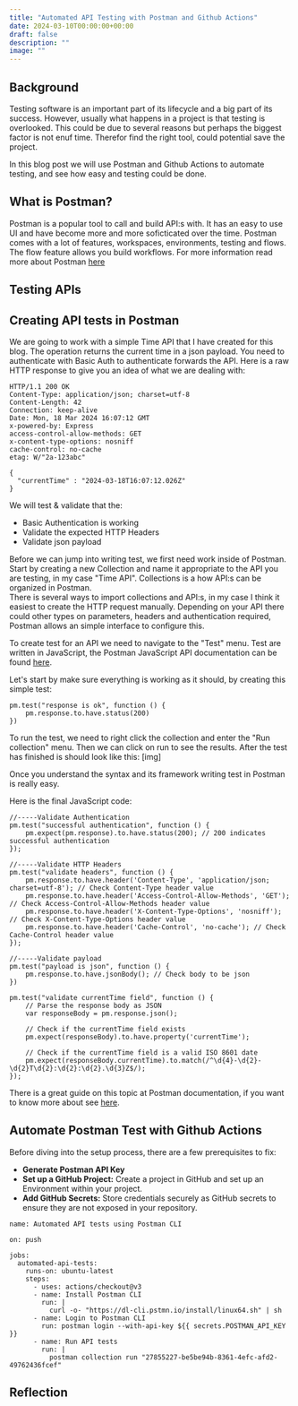 ```yaml
---
title: "Automated API Testing with Postman and Github Actions"
date: 2024-03-10T00:00:00+00:00
draft: false
description: ""
image: ""
---
```


## Background 
Testing software is an important part of its lifecycle and a big part of its success. However, usually what happens in a project is that testing is overlooked. This could be due to several reasons but perhaps the biggest factor is not enuf time. Therefor find the right tool, could potential save the project.  

In this blog post we will use Postman and Github Actions to automate testing, and see how easy and testing could be done.

## What is Postman?
Postman is a popular tool to call and build API:s with. It has an easy to use UI and have become more and more soficticated over the time. Postman comes with a lot of features, workspaces, environments, testing and flows. The flow feature allows you build workflows. For more information read more about Postman [here]()
## Testing APIs


## Creating API tests in Postman
We are going to work with a simple Time API that I have created for this blog. The operation returns the current time in a json payload. You need to authenticate with Basic Auth to authenticate forwards the API. Here is a raw HTTP response to give you an idea of what we are dealing with: 
```
HTTP/1.1 200 OK
Content-Type: application/json; charset=utf-8
Content-Length: 42
Connection: keep-alive
Date: Mon, 18 Mar 2024 16:07:12 GMT
x-powered-by: Express
access-control-allow-methods: GET
x-content-type-options: nosniff
cache-control: no-cache
etag: W/"2a-123abc"

{
  "currentTime" : "2024-03-18T16:07:12.026Z"
}
```

We will test & validate that the:
- Basic Authentication is working
- Validate the expected HTTP Headers
- Validate json payload


Before we can jump into writing test, we first need work inside of Postman. 
Start by creating a new Collection and name it appropriate to the API you are testing, in my case "Time API". Collections is a how API:s can be organized in Postman.  
There is several ways to import collections and API:s, in my case I think it easiest to create the HTTP request manually. Depending on your API there could other types on parameters, headers and authentication required, Postman allows an simple interface to configure this. 

To create test for an API we need to navigate to the "Test" menu. Test are written in JavaScript, the Postman JavaScript API documentation can be found [here](https://learning.postman.com/docs/writing-scripts/script-references/script-reference-overview/).

Let's start by make sure everything is working as it should, by creating this simple test:
```
pm.test("response is ok", function () {
    pm.response.to.have.status(200)
})

```
To run the test, we need to right click the collection and enter the "Run collection" menu. Then we can click on run to see the results. After the test has finished is should look like this: 
[img]


Once you understand the syntax and its framework writing test in Postman is really easy.

Here is the final JavaScript code: 
```
//-----Validate Authentication
pm.test("successful authentication", function () {
    pm.expect(pm.response).to.have.status(200); // 200 indicates successful authentication
});

//-----Validate HTTP Headers
pm.test("validate headers", function () {
    pm.response.to.have.header('Content-Type', 'application/json; charset=utf-8'); // Check Content-Type header value
    pm.response.to.have.header('Access-Control-Allow-Methods', 'GET'); // Check Access-Control-Allow-Methods header value
    pm.response.to.have.header('X-Content-Type-Options', 'nosniff'); // Check X-Content-Type-Options header value
    pm.response.to.have.header('Cache-Control', 'no-cache'); // Check Cache-Control header value
});

//-----Validate payload
pm.test("payload is json", function () {
    pm.response.to.have.jsonBody(); // Check body to be json
})

pm.test("validate currentTime field", function () {
    // Parse the response body as JSON
    var responseBody = pm.response.json();

    // Check if the currentTime field exists
    pm.expect(responseBody).to.have.property('currentTime');

    // Check if the currentTime field is a valid ISO 8601 date
    pm.expect(responseBody.currentTime).to.match(/^\d{4}-\d{2}-\d{2}T\d{2}:\d{2}:\d{2}.\d{3}Z$/);
});
```

There is a great guide on this topic at Postman documentation, if you want to know more about see [here]().

## Automate Postman Test with Github Actions
Before diving into the setup process, there are a few prerequisites to fix:
- __Generate Postman API Key__
- __Set up a GitHub Project:__ Create a project in GitHub and set up an Environment within your project.
- __Add GitHub Secrets:__ Store credentials securely as GitHub secrets to ensure they are not exposed in your repository.

```
name: Automated API tests using Postman CLI

on: push

jobs:
  automated-api-tests:
    runs-on: ubuntu-latest
    steps:
      - uses: actions/checkout@v3
      - name: Install Postman CLI
        run: |
          curl -o- "https://dl-cli.pstmn.io/install/linux64.sh" | sh
      - name: Login to Postman CLI
        run: postman login --with-api-key ${{ secrets.POSTMAN_API_KEY }}
      - name: Run API tests
        run: |
          postman collection run "27855227-be5be94b-8361-4efc-afd2-49762436fcef"
```
## Reflection